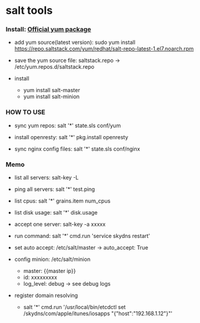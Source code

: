 salt tools
==========

### Install: [Official yum package](https://repo.saltstack.com/#rhel)
*   add yum source(latest version): sudo yum install https://repo.saltstack.com/yum/redhat/salt-repo-latest-1.el7.noarch.rpm

*   save the yum source file: saltstack.repo -> /etc/yum.repos.d/saltstack.repo

*   install
    -   yum install salt-master
    -   yum install salt-minion

### HOW TO USE
*   sync yum repos: salt '*' state.sls conf/yum

*   install openresty: salt '*' pkg.install openresty

*   sync nginx config files: salt '*' state.sls conf/nginx

### Memo
*   list all servers: salt-key -L

*   ping all servers: salt '*' test.ping

*   list cpus: salt '*' grains.item num_cpus

*   list disk usage: salt '*' disk.usage

*   accept one server: salt-key -a xxxxx

*   run command: salt '*' cmd.run 'service skydns restart'

*   set auto accept: /etc/salt/master -> auto_accept: True

*   config minion: /etc/salt/minion
    -   master: {{master ip}}
    -   id: xxxxxxxxx
    -   log_level: debug -> see debug logs

*   register domain resolving
    -   salt '*' cmd.run '/usr/local/bin/etcdctl set /skydns/com/apple/itunes/iosapps "{\"host\":\"192.168.1.12\"}"'
